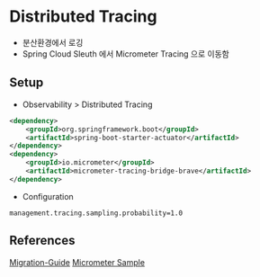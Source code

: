 # Distributed Tracing
- 분산환경에서 로깅
- Spring Cloud Sleuth 에서 Micrometer Tracing 으로 이동함

## Setup
- Observability > Distributed Tracing
```xml
<dependency>
    <groupId>org.springframework.boot</groupId>
    <artifactId>spring-boot-starter-actuator</artifactId>
</dependency>
<dependency>
    <groupId>io.micrometer</groupId>
    <artifactId>micrometer-tracing-bridge-brave</artifactId>
</dependency>
```
- Configuration
```properties
management.tracing.sampling.probability=1.0
```


## References
[Migration-Guide](https://github.com/micrometer-metrics/tracing/wiki/Spring-Cloud-Sleuth-3.1-Migration-Guide)
[Micrometer Sample ](https://github.com/micrometer-metrics/micrometer-samples/)